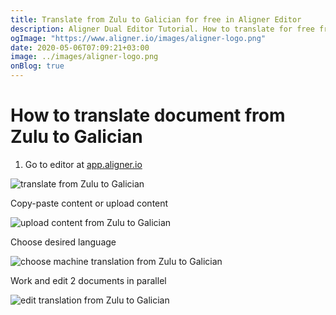 ```yaml
---
title: Translate from Zulu to Galician for free in Aligner Editor
description: Aligner Dual Editor Tutorial. How to translate for free from Zulu to Galician. Aligner is multilingual document management platform. 
ogImage: "https://www.aligner.io/images/aligner-logo.png"
date: 2020-05-06T07:09:21+03:00
image: ../images/aligner-logo.png
onBlog: true
---
```


# How to translate document from Zulu to Galician

1. Go to editor at [app.aligner.io](https://app.aligner.io "Aligner App web page")

![translate from Zulu to Galician](../aligner-blank-editor.png "translate from Zulu to Galician")

Copy-paste content or upload content

![upload content from Zulu to Galician](../aligner-uploaded-document.png "upload content from Zulu to Galician")

Choose desired language

![choose machine translation from Zulu to Galician](../aligner-language-dropdown.png "choose machine translation from Zulu to Galician")

Work and edit 2 documents in parallel

![edit translation from Zulu to Galician](../aligner-double-sitded-editor.png "edit translation from Zulu to Galician")

